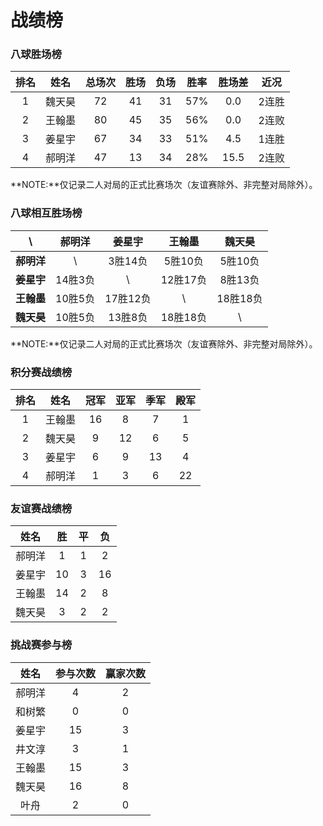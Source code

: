 # 战绩榜

### 八球胜场榜

| 排名 | 姓名   | 总场次 | 胜场 | 负场 | 胜率  | 胜场差 | 近况  |
| :--: | :---: | :---: | :--: | :--: | :--: | :---: | :---: |
| 1    | 魏天昊 | 72    | 41   | 31   | 57%  | 0.0   | 2连胜 |
| 2    | 王翰墨 | 80    | 45   | 35   | 56%  | 0.0   | 2连败 |
| 3    | 姜星宇 | 67    | 34   | 33   | 51%  | 4.5   | 1连胜 |
| 4    | 郝明洋 | 47    | 13   | 34   | 28%  | 15.5  | 2连败 |

**NOTE:**仅记录二人对局的正式比赛场次（友谊赛除外、非完整对局除外）。

### 八球相互胜场榜

|    **\\**   | 郝明洋  | 姜星宇   | 王翰墨   | 魏天昊   |
| :--------: | :-----: | :------: | :------: | :-----: |
| **郝明洋** |   \\     | 3胜14负  | 5胜10负  | 5胜10负  |
| **姜星宇** | 14胜3负  |   \\     | 12胜17负 | 8胜13负  |
| **王翰墨** | 10胜5负  | 17胜12负 |   \\     | 18胜18负 |
| **魏天昊** | 10胜5负  | 13胜8负  | 18胜18负 |   \\     |

**NOTE:**仅记录二人对局的正式比赛场次（友谊赛除外、非完整对局除外）。

### 积分赛战绩榜

| 排名 | 姓名   | 冠军 | 亚军 | 季军 | 殿军 |
| :--: | :----: | :--: | :-: | :-: | :-: |
| 1    | 王翰墨 | 16   | 8   | 7   | 1   |
| 2    | 魏天昊 | 9    | 12  | 6   | 5   |
| 3    | 姜星宇 | 6    | 9   | 13  | 4   |
| 4    | 郝明洋 | 1    | 3   | 6   | 22  |

### 友谊赛战绩榜

| 姓名   | 胜   | 平   | 负   |
| :---: | :--: | :--: | :--: |
| 郝明洋 |  1   |  1   |  2   |
| 姜星宇 |  10  |  3   |  16  |
| 王翰墨 |  14  |  2   |  8   |
| 魏天昊 |  3   |  2   |  2   |

### 挑战赛参与榜

| 姓名   | 参与次数 | 赢家次数 |
| :----: | :-----: | :-----: |
| 郝明洋  |    4    |    2    |
| 和树繁  |    0    |    0    |
| 姜星宇  |   15    |    3    |
| 井文淳  |    3    |    1    |
| 王翰墨  |   15    |    3    |
| 魏天昊  |   16    |    8    |
| 叶舟    |    2    |    0    |